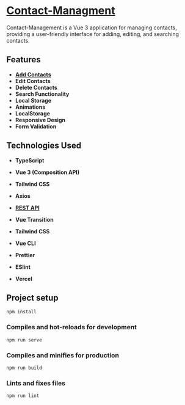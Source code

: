 # [Contact-Managment](https://contact-management-plum.vercel.app/)

[](https://github.com/OscarRaizer/Vue-Shop#vue-shop)

Contact-Management is a Vue 3 application for managing contacts, providing a user-friendly interface for adding, editing, and searching contacts.

## Features

[](https://github.com/OscarRaizer/Contact-Management#features)

-   **[Add Contacts](https://04acd28634d9740e.mokky.dev/items)**
-   **Edit Contacts**
-   **Delete Contacts**
-   **Search Functionality**
-   **Local Storage**
-   **Animations**
-   **LocalStorage**
-   **Responsive Design**
-   **Form Validation**

## Technologies Used

[](https://github.com/OscarRaizer/Contact-Management#technologies-used)

-   **TypeScript**
    
-   **Vue 3 (Composition API)**
    
-   **Tailwind CSS**
    
-   **Axios**
    
-   **[REST API](https://mokky.dev/)**
    
-   **Vue Transition**
    
-   **Tailwind CSS**
    
-   **Vue CLI**
    
-   **Prettier**
    
-   **ESlint**
    
-   **Vercel**


## Project setup

[](https://github.com/OscarRaizer/Contact-Management#project-setup)

```
npm install
```

### Compiles and hot-reloads for development

```
npm run serve
```

### Compiles and minifies for production

```
npm run build
```

### Lints and fixes files

```
npm run lint
```
